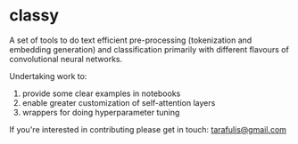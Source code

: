 # classy
A set of tools to do text efficient pre-processing (tokenization and embedding generation) and classification
primarily with different flavours of convolutional neural networks. 

Undertaking work to: 
  1) provide some clear examples in notebooks
  2) enable greater customization of self-attention layers 
  3) wrappers for doing hyperparameter tuning

If you're interested in contributing please get in touch: tarafulis@gmail.com
